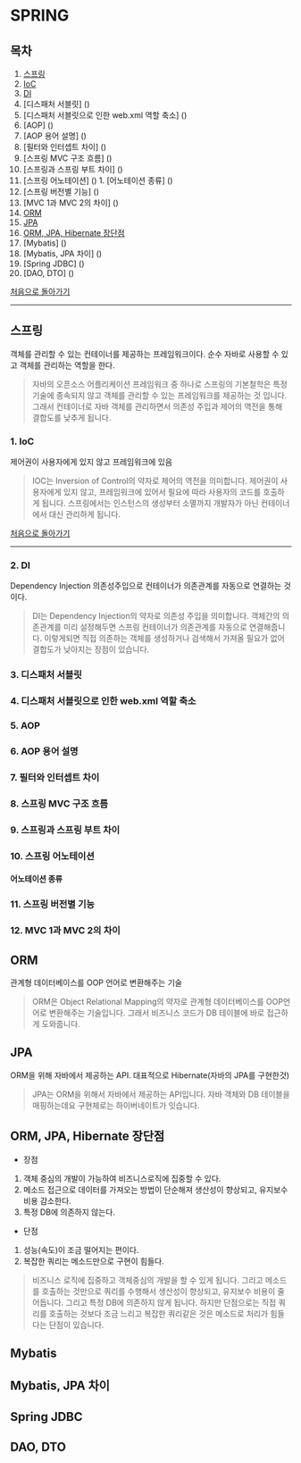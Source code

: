 # SPRING

## 목차
1. [스프링]()
  1. [IoC]()
  2. [DI]()
  3. [디스패처 서블릿] ()
  4. [디스패처 서블릿으로 인한 web.xml 역할 축소] ()
  5. [AOP] ()
  6. [AOP 용어 설명] ()
  7. [필터와 인터셉트 차이] ()
  8. [스프링 MVC 구조 흐름] ()
  1. [스프링과 스프링 부트 차이] ()
  1. [스프링 어노테이션] ()
    1. [어노테이션 종류] ()
  1. [스프링 버전별 기능] ()
  1. [MVC 1과 MVC 2의 차이] ()
2. [ORM]()
  1. [JPA]()
  1. [ORM, JPA, Hibernate 장단점]()
  1. [Mybatis] ()
  1. [Mybatis, JPA 차이] ()
  1. [Spring JDBC] ()
  1. [DAO, DTO] ()


[처음으로 돌아가기](https://github.com/HK-An/today_i_learned/)
<hr />

## 스프링
객체를 관리할 수 있는 컨테이너를 제공하는 프레임워크이다. 순수 자바로 사용할 수 있고 객체를 관리하는 역할을 한다.
> 자바의 오픈소스 어플리케이션 프레임워크 중 하나로 스프링의 기본철학은 특정 기술에 종속되지 않고 객체를 관리할 수 있는 프레임워크를 제공하는 것 입니다. 그래서 컨테이너로 자바 객체를 관리하면서 의존성 주입과 제어의 역전을 통해 결합도를 낮추게 됩니다.


### 1. IoC
제어권이 사용자에게 있지 않고 프레임워크에 있음
> IOC는 Inversion of Control의 약자로 제어의 역전을 의미합니다. 제어권이 사용자에게 있지 않고, 프레임워크에 있어서 필요에 따라 사용자의 코드를 호출하게 됩니다. 스프링에서는 인스턴스의 생성부터 소멸까지 개발자가 아닌 컨테이너에서 대신 관리하게 됩니다.

[처음으로 돌아가기](https://github.com/HK-An/today_i_learned/)
<hr />

### 2. DI
Dependency Injection 의존성주입으로 컨테이너가 의존관계를 자동으로 연결하는 것이다.
> DI는 Dependency Injection의 약자로 의존성 주입을 의미합니다. 객체간의 의존관계를 미리 설정해두면 스프링 컨테이너가 의존관계를 자동으로 연결해줍니다. 이렇게되면 직접 의존하는 객체를 생성하거나 검색해서 가져올 필요가 없어 결합도가 낮아지는 장점이 있습니다.

### 3. 디스패처 서블릿

### 4. 디스패처 서블릿으로 인한 web.xml 역할 축소

### 5. AOP

### 6. AOP 용어 설명

### 7. 필터와 인터셉트 차이

### 8. 스프링 MVC 구조 흐름

### 9. 스프링과 스프링 부트 차이

### 10. 스프링 어노테이션
#### 어노테이션 종류

### 11. 스프링 버전별 기능

### 12. MVC 1과 MVC 2의 차이

## ORM
관계형 데이터베이스를 OOP 언어로 변환해주는 기술
> ORM은 Object Relational Mapping의 약자로 관계형 데이터베이스를 OOP언어로 변환해주는 기술입니다. 그래서 비즈니스 코드가 DB 테이블에 바로 접근하게 도와줍니다.


## JPA
ORM을 위해 자바에서 제공하는 API. 대표적으로 Hibernate(자바의 JPA를 구현한것)
> JPA는 ORM을 위해서 자바에서 제공하는 API입니다. 자바 객체와 DB 테이블을 매핑하는데요 구현체로는 하이버네이트가 잇습니다.	 


## ORM, JPA, Hibernate 장단점
- 장점
1. 객체 중심의 개발이 가능하여 비즈니스로직에 집중할 수 있다.
2. 메소드 접근으로 데이터를 가져오는 방법이 단순해져 생산성이 향상되고, 유지보수 비용 감소한다.
3. 특정 DB에 의존하지 않는다.
- 단점
1. 성능(속도)이 조금 떨어지는 편이다.
2. 복잡한 쿼리는 메소드만으로 구현이 힘들다.
> 비즈니스 로직에 집중하고 객체중심의 개발을 할 수 있게 됩니다. 그리고 메소드를 호출하는 것만으로 쿼리를 수행해서 생산성이 향상되고, 유지보수 비용이 줄어듭니다. 그리고 특정 DB에 의존하지 않게 됩니다. 하지만 단점으로는 직접 쿼리를 호출하는 것보다 조금 느리고 복잡한 쿼리같은 것은 메소드로 처리가 힘들다는 단점이 있습니다.


## Mybatis

## Mybatis, JPA 차이

## Spring JDBC

## DAO, DTO
